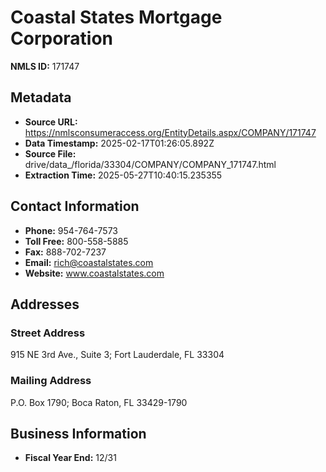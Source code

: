 # Coastal States Mortgage Corporation

**NMLS ID:** 171747

## Metadata
- **Source URL:** https://nmlsconsumeraccess.org/EntityDetails.aspx/COMPANY/171747
- **Data Timestamp:** 2025-02-17T01:26:05.892Z
- **Source File:** drive/data_/florida/33304/COMPANY/COMPANY_171747.html
- **Extraction Time:** 2025-05-27T10:40:15.235355

## Contact Information
- **Phone:** 954-764-7573
- **Toll Free:** 800-558-5885
- **Fax:** 888-702-7237
- **Email:** rich@coastalstates.com
- **Website:** www.coastalstates.com

## Addresses
### Street Address
915 NE 3rd Ave., Suite 3; Fort Lauderdale, FL 33304

### Mailing Address
P.O. Box 1790; Boca Raton, FL 33429-1790

## Business Information
- **Fiscal Year End:** 12/31
